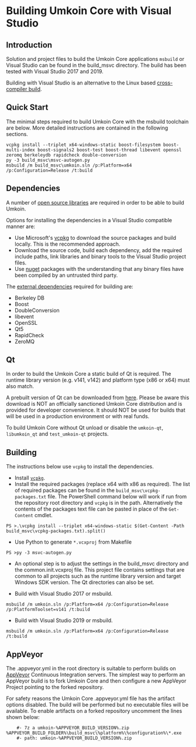 Building Umkoin Core with Visual Studio
========================================

Introduction
---------------------
Solution and project files to build the Umkoin Core applications `msbuild` or Visual Studio can be found in the build_msvc directory. The build has been tested with Visual Studio 2017 and 2019.

Building with Visual Studio is an alternative to the Linux based [cross-compiler build](https://github.com/umkoin/umkoin/blob/master/doc/build-windows.md).

Quick Start
---------------------
The minimal steps required to build Umkoin Core with the msbuild toolchain are below. More detailed instructions are contained in the following sections.

```
vcpkg install --triplet x64-windows-static boost-filesystem boost-multi-index boost-signals2 boost-test boost-thread libevent openssl zeromq berkeleydb rapidcheck double-conversion
py -3 build_msvc\msvc-autogen.py
msbuild /m build_msvc\umkoin.sln /p:Platform=x64 /p:Configuration=Release /t:build
```

Dependencies
---------------------
A number of [open source libraries](https://github.com/umkoin/umkoin/blob/master/doc/dependencies.md) are required in order to be able to build Umkoin.

Options for installing the dependencies in a Visual Studio compatible manner are:

- Use Microsoft's [vcpkg](https://docs.microsoft.com/en-us/cpp/vcpkg) to download the source packages and build locally. This is the recommended approach.
- Download the source code, build each dependency, add the required include paths, link libraries and binary tools to the Visual Studio project files.
- Use [nuget](https://www.nuget.org/) packages with the understanding that any binary files have been compiled by an untrusted third party.

The [external dependencies](https://github.com/umkoin/umkoin/blob/master/doc/dependencies.md) required for building are:

- Berkeley DB
- Boost
- DoubleConversion
- libevent
- OpenSSL
- Qt5
- RapidCheck
- ZeroMQ

Qt
---------------------
In order to build the Umkoin Core a static build of Qt is required. The runtime library version (e.g. v141, v142) and platform type (x86 or x64) must also match.

A prebuilt version of Qt can be downloaded from [here](https://github.com/sipsorcery/qt_win_binary/releases). Please be aware this download is NOT an officially sanctioned Umkoin Core distribution and is provided for developer convenience. It should NOT be used for builds that will be used in a production environment or with real funds.

To build Umkoin Core without Qt unload or disable the `umkoin-qt`, `libumkoin_qt` and `test_umkoin-qt` projects.

Building
---------------------
The instructions below use `vcpkg` to install the dependencies.

- Install [`vcpkg`](https://github.com/Microsoft/vcpkg).
- Install the required packages (replace x64 with x86 as required). The list of required packages can be found in the `build_msvc\vcpkg-packages.txt` file. The PowerShell command below will work if run from the repository root directory and `vcpkg` is in the path. Alternatively the contents of the packages text file can be pasted in place of the `Get-Content` cmdlet.

```
PS >.\vcpkg install --triplet x64-windows-static $(Get-Content -Path build_msvc\vcpkg-packages.txt).split()
```

- Use Python to generate `*.vcxproj` from Makefile

```
PS >py -3 msvc-autogen.py
```

- An optional step is to adjust the settings in the build_msvc directory and the common.init.vcxproj file. This project file contains settings that are common to all projects such as the runtime library version and target Windows SDK version. The Qt directories can also be set.

- Build with Visual Studio 2017 or msbuild.

```
msbuild /m umkoin.sln /p:Platform=x64 /p:Configuration=Release /p:PlatformToolset=v141 /t:build
```

- Build with Visual Studio 2019 or msbuild.

```
msbuild /m umkoin.sln /p:Platform=x64 /p:Configuration=Release /t:build
```

AppVeyor
---------------------
The .appveyor.yml in the root directory is suitable to perform builds on [AppVeyor](https://www.appveyor.com/) Continuous Integration servers. The simplest way to perform an AppVeyor build is to fork Umkoin Core and then configure a new AppVeyor Project pointing to the forked repository.

For safety reasons the Umkoin Core .appveyor.yml file has the artifact options disabled. The build will be performed but no executable files will be available. To enable artifacts on a forked repository uncomment the lines shown below:

```
    #- 7z a umkoin-%APPVEYOR_BUILD_VERSION%.zip %APPVEYOR_BUILD_FOLDER%\build_msvc\%platform%\%configuration%\*.exe
    #- path: umkoin-%APPVEYOR_BUILD_VERSION%.zip
```
